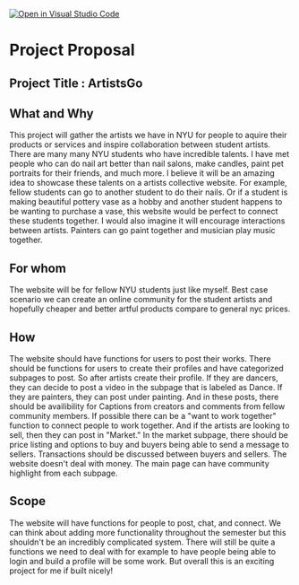 [![Open in Visual Studio Code](https://classroom.github.com/assets/open-in-vscode-c66648af7eb3fe8bc4f294546bfd86ef473780cde1dea487d3c4ff354943c9ae.svg)](https://classroom.github.com/online_ide?assignment_repo_id=8411232&assignment_repo_type=AssignmentRepo)
# Project Proposal
## Project Title : ArtistsGo
## What and Why
This project will gather the artists we have in NYU for people to aquire their products or services and inspire collaboration between student artists.
There are many many NYU students who have incredible talents. I have met people who can do nail art better than nail salons, make candles, paint pet portraits for their friends, and much more.
I believe it will be an amazing idea to showcase these talents on a artists collective website. For example, fellow students can go to another student to do their nails. 
Or if a student is making beautiful pottery vase as a hobby and another student happens to be wanting to purchase a vase, this website would be perfect to connect these students together.
I would also imagine it will encourage interactions between artists. Painters can go paint together and musician play music together.

## For whom
The website will be for fellow NYU students just like myself. Best case scenario we can create an online community for the student artists and hopefully cheaper and better artful products compare to general nyc prices.

## How
The website should have functions for users to post their works. There should be functions for users to create their profiles and have categorized subpages to post.
So after artists create their profile. If they are dancers, they can decide to post a video in the subpage that is labeled as Dance.
If they are painters, they can post under painting. And in these posts, there should be availibility for Captions from creators and comments from fellow community members. 
If possible there can be a "want to work together" function to connect people to work together. And if the artists are looking to sell, then they can post in "Market."
In the market subpage, there should be price listing and options to buy and buyers being able to send a message to sellers.
Transactions should be discussed between buyers and sellers. The website doesn't deal with money. 
The main page can have community highlight from each subpage. 

## Scope 
The website will have functions for people to post, chat, and connect. We can think about adding more functionality throughout the semester but this shouldn't be an incredibly complicated system.
There will still be quite a functions we need to deal with for example to have people being able to login and build a profile will be some work.
But overall this is an exciting project for me if built nicely!
